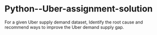 # Python--Uber-assignment-solution
For a given Uber supply demand dataset, Identify the root cause and recommend ways to improve the  Uber demand supply gap.
